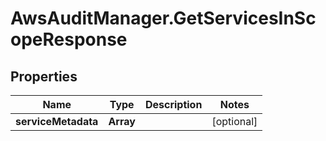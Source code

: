 # AwsAuditManager.GetServicesInScopeResponse

## Properties

Name | Type | Description | Notes
------------ | ------------- | ------------- | -------------
**serviceMetadata** | **Array** |  | [optional] 


